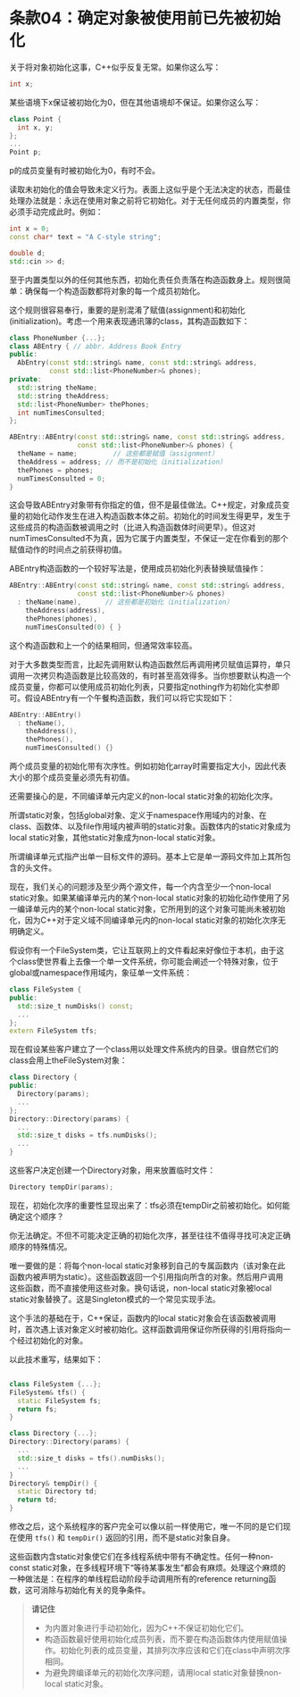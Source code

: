 # 条款04：确定对象被使用前已先被初始化

关于将对象初始化这事，C++似乎反复无常。如果你这么写：

```cpp
int x;
```

某些语境下x保证被初始化为0，但在其他语境却不保证。如果你这么写：

```cpp
class Point {
  int x, y;
};
...
Point p;
```

p的成员变量有时被初始化为0，有时不会。

读取未初始化的值会导致未定义行为。表面上这似乎是个无法决定的状态，而最佳处理办法就是：永远在使用对象之前将它初始化。对于无任何成员的内置类型，你必须手动完成此时。例如：

```cpp
int x = 0;
const char* text = "A C-style string";

double d;
std::cin >> d;
```

至于内置类型以外的任何其他东西，初始化责任负责落在构造函数身上。规则很简单：确保每一个构造函数都将对象的每一个成员初始化。

这个规则很容易奉行，重要的是别混淆了赋值(assignment)和初始化(initialization)。考虑一个用来表现通讯簿的class，其构造函数如下：

```cpp
class PhoneNumber {...};
class ABEntry { // abbr. Address Book Entry
public:
  AbEntry(const std::string& name, const std::string& address,
          const std::list<PhoneNumber>& phones);
private:
  std::string theName;
  std::string theAddress;
  std::list<PhoneNumber> thePhones;
  int numTimesConsulted;
};

ABEntry::ABEntry(const std::string& name, const std::string& address, 
                 const std::list<PhoneNumber>& phones) {
  theName = name; 		  // 这些都是赋值（assignment）
  theAddress = address; // 而不是初始化（initialization）
  thePhones = phones;
  numTimesConsulted = 0;
}
```

这会导致ABEntry对象带有你指定的值，但不是最佳做法。C++规定，对象成员变量的初始化动作发生在进入构造函数本体之前。初始化的时间发生得更早，发生于这些成员的构造函数被调用之时（比进入构造函数体时间更早）。但这对numTimesConsulted不为真，因为它属于内置类型，不保证一定在你看到的那个赋值动作的时间点之前获得初值。

ABEntry构造函数的一个较好写法是，使用成员初始化列表替换赋值操作：

```cpp
ABEntry::ABEntry(const std::string& name, const std::string& address,
                 const std::list<PhoneNumber>& phones)
  : theName(name),      // 这些都是初始化（initialization）
    theAddress(address), 
    thePhones(phones),
    numTimesConsulted(0) { } 
```

这个构造函数和上一个的结果相同，但通常效率较高。

对于大多数类型而言，比起先调用默认构造函数然后再调用拷贝赋值运算符，单只调用一次拷贝构造函数是比较高效的，有时甚至高效得多。当你想要默认构造一个成员变量，你都可以使用成员初始化列表，只要指定nothing作为初始化实参即可。假设ABEntry有一个午餐构造函数，我们可以将它实现如下：

```cpp
ABEntry::ABEntry()
  : theName(),
    theAddress(),
    thePhones(), 		
    numTimesConsulted() {}
```

两个成员变量的初始化带有次序性。例如初始化array时需要指定大小，因此代表大小的那个成员变量必须先有初值。

还需要操心的是，不同编译单元内定义的non-local static对象的初始化次序。

所谓static对象，包括global对象、定义于namespace作用域内的对象、在class、函数体、以及file作用域内被声明的static对象。函数体内的static对象成为local static对象，其他static对象成为non-local static对象。

所谓编译单元式指产出单一目标文件的源码。基本上它是单一源码文件加上其所包含的头文件。

现在，我们关心的问题涉及至少两个源文件，每一个内含至少一个non-local static对象。如果某编译单元内的某个non-local static对象的初始化动作使用了另一编译单元内的某个non-local static对象，它所用到的这个对象可能尚未被初始化，因为C++对于定义域不同编译单元内的non-local static对象的初始化次序无明确定义。

假设你有一个FileSystem类，它让互联网上的文件看起来好像位于本机，由于这个class使世界看上去像一个单一文件系统，你可能会阐述一个特殊对象，位于global或namespace作用域内，象征单一文件系统：

```cpp
class FileSystem {
public:
  std::size_t numDisks() const;
  ...
};
extern FileSystem tfs;
```

现在假设某些客户建立了一个class用以处理文件系统内的目录。很自然它们的class会用上theFileSystem对象：

```cpp
class Directory {
public:
  Directory(params);
  ...
};
Directory::Directory(params) {
  ...
  std::size_t disks = tfs.numDisks();
  ...
}
```

这些客户决定创建一个Directory对象，用来放置临时文件：

```cpp
Directory tempDir(params);
```

现在，初始化次序的重要性显现出来了：tfs必须在tempDir之前被初始化。如何能确定这个顺序？

你无法确定。不但不可能决定正确的初始化次序，甚至往往不值得寻找可决定正确顺序的特殊情况。

唯一要做的是：将每个non-local static对象移到自己的专属函数内（该对象在此函数内被声明为static）。这些函数返回一个引用指向所含的对象。然后用户调用这些函数，而不直接使用这些对象。换句话说，non-local static对象被local static对象替换了。这是Singleton模式的一个常见实现手法。

这个手法的基础在于，C++保证，函数内的local static对象会在该函数被调用时，首次遇上该对象定义时被初始化。这样函数调用保证你所获得的引用将指向一个经过初始化的对象。

以此技术重写，结果如下：

```cpp

class FileSystem {...};
FileSystem& tfs() {
  static FileSystem fs;
  return fs;
}

class Directory {...};
Directory::Directory(params) {
  ...
  std::size_t disks = tfs().numDisks();
  ...
}
Directory& tempDir() {
  static Directory td;
  return td;
}
```

修改之后，这个系统程序的客户完全可以像以前一样使用它，唯一不同的是它们现在使用 `tfs()` 和 `tempDir()` 返回的引用，而不是static对象自身。

这些函数内含static对象使它们在多线程系统中带有不确定性。任何一种non-const static对象，在多线程环境下“等待某事发生”都会有麻烦。处理这个麻烦的一种做法是：在程序的单线程启动阶段手动调用所有的reference returning函数，这可消除与初始化有关的竞争条件。

> **请记住**
>
> - 为内置对象进行手动初始化，因为C++不保证初始化它们。
> - 构造函数最好使用初始化成员列表，而不要在构造函数体内使用赋值操作。初始化列表的成员变量，其排列次序应该和它们在class中声明次序相同。
> - 为避免跨编译单元的初始化次序问题，请用local static对象替换non-local static对象。